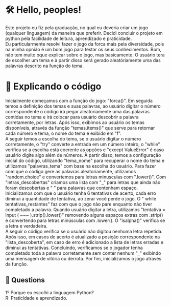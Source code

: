 <h1>🛠️ Hello, peoples!</h1>
<p>
Este projeto eu fiz pela graduação, no qual eu deveria criar um jogo (qualquer linguagem) da maneira que preferir. Decidi concluir o projeto em python pela facilidade de leitura, aprendizado e praticidade.<br>
Eu particularmente resolvi fazer o jogo da forca mais pela diversidade, pois na minha opnião é um bom jogo para testar os seus conhecimentos. Bom, não tem muito oque explicar sobre o jogo, mas basicamente: O usuário tera de escolher um tema e à partir disso será gerado aleatóriamente uma das palavras descrito na função do tema.
</p>

<h1>📌 Explicando o código</h1>
<p>
  Inicialmente começamos com a função do jogo: "forca()". Em seguida temos a definição dos temas e suas palavras, ao usuário digitar o número correspondente o código irá pegar aleatoriamente uma das palavras contidas no  tema e irá colocar para usuário descobrir a palavra corretamente, por letras. Após isso, exibimos ao usuário os temas disponíveis, através da função "temas.items()" que serve para retornar cada número e tema, o nome do tema é exibido em "f".<br>A seguir temos a escolha do tema, se o usuário digitar o número corretamente, o "try" converte a entrada em um número inteiro, o "while" verifica se a escolha está coerente as opções e "except ValueError" é caso usuário digite algo além de números. À partir disso, temos a configuração inicial do código, utilizando "tema_nome" para recuperar o nome do tema e utilizamos "palavras_tema" com base na escolha do usuário. Para fazer com que o código gere as palavras aleatoriamente, utilizamos "random.choice" e convertemos para letras minusculas com ".lower()". Com "letras_descobertas" criamos uma lista com "_" para letras que ainda não foram descobertas e " " para palavras que contenham espaço. Inicializamos com que o usuário tenha 6 tentativas de acerto, cada erro diminui  a quantidade de tentativa, ao zerar você perde o jogo. O " while tentativas_restantes" faz com que o jogo não pare enquanto não tiver completado a palavra. Quando usuário digitar a letra, utilizamos "tentativa = input ( ~~~ ).strip().lower()" removendo alguns espaços extras com .strip() e convertendo para letras minúsculas com .lower(). O "isalpha()" verifica se a letra e verdadeira.<br>A seguir o código verifica se o usuário não digitou nenhuma letra repetida. Após isso, em casos de acerto é atualizado a posição correspondente na "lista_descoberta", em caso de erro é adicionado a lista de letras erradas e diminui as tentativas. Concluindo, verificamos se o jogador tenha completado toda a palavra corretamente sem conter nenhum "_" exibindo uma mensagem de vitória ou derrota. Por fim, inicializamos o jogo através da função.
</p>


<h2>📂 Questions</h2>
<p>1º Porque eu escolhi a linguagem Python?<br>R: Praticidade e aprendizado.
</p>
